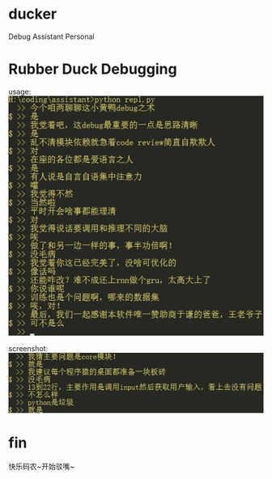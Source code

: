 # ducker
Debug Assistant Personal

# Rubber Duck Debugging
usage:
![](https://raw.githubusercontent.com/zhzLuke96/ducker/master/docs/1.png)

screenshot:
![](https://raw.githubusercontent.com/zhzLuke96/ducker/master/docs/2.png)

# fin
快乐码农~开始驳嘴~
